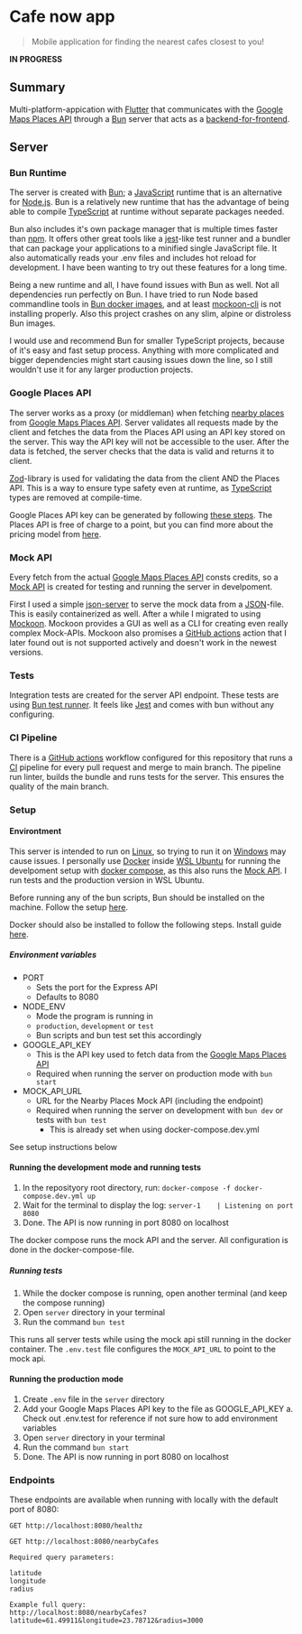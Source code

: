 # Cafe now app

> Mobile application for finding the nearest cafes closest to you!

<b>IN PROGRESS</b>

## Summary

Multi-platform-appication with [Flutter](https://flutter.dev/) that communicates with the [Google Maps Places API](https://developers.google.com/maps/documentation/places/web-service/overview) through a [Bun](https://bun.sh/) server that acts as a [backend-for-frontend](https://medium.com/mobilepeople/backend-for-frontend-pattern-why-you-need-to-know-it-46f94ce420b0).

## Server

### Bun Runtime

The server is created with [Bun](https://bun.sh/); a [JavaScript](https://developer.mozilla.org/en-US/docs/Web/javascript) runtime that is an alternative for [Node.js](https://nodejs.org/en). Bun is a relatively new runtime that has the advantage of being able to compile [TypeScript](https://www.typescriptlang.org/) at runtime without separate packages needed.

Bun also includes it's own package manager that is multiple times faster than [npm](https://www.npmjs.com/). It offers other great tools like a [jest](https://jestjs.io/)-like test runner and a bundler that can package your applications to a minified single JavaScript file. It also automatically reads your .env files and includes hot reload for development. I have been wanting to try out these features for a long time.

Being a new runtime and all, I have found issues with Bun as well. Not all dependencies run perfectly on Bun. I have tried to run Node based commandline tools in [Bun docker images](https://hub.docker.com/r/oven/bun/tags), and at least [mockoon-cli](https://mockoon.com/cli/) is not installing properly. Also this project crashes on any slim, alpine or distroless Bun images.

I would use and recommend Bun for smaller TypeScript projects, because of it's easy and fast setup process. Anything with more complicated and bigger dependencies might start causing issues down the line, so I still wouldn't use it for any larger production projects.

### Google Places API

The server works as a proxy (or middleman) when fetching [nearby places](https://developers.google.com/maps/documentation/places/web-service/search-nearby) from [Google Maps Places API](https://developers.google.com/maps/documentation/places/web-service/overview). Server validates all requests made by the client and fetches the data from the Places API using an API key stored on the server. This way the API key will not be accessible to the user. After the data is fetched, the server checks that the data is valid and returns it to client.

[Zod](https://zod.dev/)-library is used for validating the data from the client AND the Places API. This is a way to ensure type safety even at runtime, as [TypeScript](https://www.typescriptlang.org/) types are removed at compile-time.

Google Places API key can be generated by following [these steps](https://developers.google.com/workspace/guides/create-credentials#:~:text=To%20create%20an%20API%20key%3A%201%20In%20the,%22API%20keys%22%20section%20of%20your%20project%27s%20credentials.%20). The Places API is free of charge to a point, but you can find more about the pricing model from [here](https://mapsplatform.google.com/pricing/).

### Mock API

Every fetch from the actual [Google Maps Places API](https://developers.google.com/maps/documentation/places/web-service/overview) consts credits, so a [Mock API](https://www.wiremock.io/glossary/mock-api#:~:text=The%20short%20answer%3A%20A%20mock%20API%20is%20a,real%20API%2C%20used%20primarily%20for%20testing%20and%20development) is created for testing and running the server in develpoment.

First I used a simple [json-server](https://github.com/typicode/json-server) to serve the mock data from a [JSON](https://en.wikipedia.org/wiki/JSON)-file. This is easily containerized as well. After a while I migrated to using [Mockoon](https://mockoon.com/). Mockoon provides a GUI as well as a CLI for creating even really complex Mock-APIs. Mockoon also promises a [GitHub actions](https://docs.github.com/en/actions) action that I later found out is not supported actively and doesn't work in the newest versions.

### Tests

Integration tests are created for the server API endpoint. These tests are using [Bun test runner](https://bun.sh/docs/cli/test). It feels like [Jest](https://jestjs.io/) and comes with bun without any configuring.

### CI Pipeline

There is a [GitHub actions](https://docs.github.com/en/actions) workflow configured for this repository that runs a [CI](https://en.wikipedia.org/wiki/CI/CD) pipeline for every pull request and merge to main branch. The pipeline run linter, builds the bundle and runs tests for the server. This ensures the quality of the main branch.

### Setup

#### Environtment

This server is intended to run on [Linux](https://en.wikipedia.org/wiki/Linux), so trying to run it on [Windows](https://en.wikipedia.org/wiki/Microsoft_Windows) may cause issues. I personally use [Docker](https://www.docker.com/) inside [WSL Ubuntu](https://ubuntu.com/desktop/wsl) for running the develpoment setup with [docker compose](https://docs.docker.com/compose/), as this also runs the [Mock API](https://www.wiremock.io/glossary/mock-api#:~:text=The%20short%20answer%3A%20A%20mock%20API%20is%20a,real%20API%2C%20used%20primarily%20for%20testing%20and%20development). I run tests and the production version in WSL Ubuntu.

Before running any of the bun scripts, Bun should be installed on the machine. Follow the setup [here](https://bun.sh/docs/installation).

Docker should also be installed to follow the following steps. Install guide [here](https://docs.docker.com/engine/install/).

##### Environment variables

- PORT
  - Sets the port for the Express API
  - Defaults to 8080
- NODE_ENV
  - Mode the program is running in
  - `production`, `development` or `test`
  - Bun scripts and bun test set this accordingly
- GOOGLE_API_KEY
  - This is the API key used to fetch data from the [Google Maps Places API](https://developers.google.com/maps/documentation/places/web-service/overview)
  - Required when running the server on production mode with `bun start`
- MOCK_API_URL
  - URL for the Nearby Places Mock API (including the endpoint)
  - Required when running the server on development with `bun dev` or tests with `bun test`
    - This is already set when using docker-compose.dev.yml

See setup instructions below

#### Running the development mode and running tests

1. In the reposityory root directory, run: `docker-compose -f docker-compose.dev.yml up`
2. Wait for the terminal to display the log: `server-1    | Listening on port 8080`
3. Done. The API is now running in port 8080 on localhost

The docker compose runs the mock API and the server. All configuration is done in the docker-compose-file.

##### Running tests

1. While the docker compose is running, open another terminal (and keep the compose running)
2. Open `server` directory in your terminal
3. Run the command `bun test`

This runs all server tests while using the mock api still running in the docker container. The `.env.test` file configures the `MOCK_API_URL` to point to the mock api.

#### Running the production mode

1. Create `.env` file in the `server` directory
2. Add your Google Maps Places API key to the file as GOOGLE_API_KEY
 a. Check out .env.test for reference if not sure how to add environment variables
3. Open `server` directory in your terminal
4. Run the command `bun start`
5. Done. The API is now running in port 8080 on localhost

### Endpoints

These endpoints are available when running with locally with the default port of 8080:

```
GET http://localhost:8080/healthz
```

```
GET http://localhost:8080/nearbyCafes

Required query parameters:

latitude
longitude
radius

Example full query:
http://localhost:8080/nearbyCafes?latitude=61.49911&longitude=23.78712&radius=3000
```
